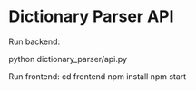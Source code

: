# Dictionary Parser API

Run backend:

python dictionary_parser/api.py


Run frontend:
cd frontend
npm install
npm start
